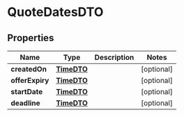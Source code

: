 # QuoteDatesDTO

## Properties
Name | Type | Description | Notes
------------ | ------------- | ------------- | -------------
**createdOn** | [**TimeDTO**](TimeDTO.md) |  |  [optional]
**offerExpiry** | [**TimeDTO**](TimeDTO.md) |  |  [optional]
**startDate** | [**TimeDTO**](TimeDTO.md) |  |  [optional]
**deadline** | [**TimeDTO**](TimeDTO.md) |  |  [optional]
